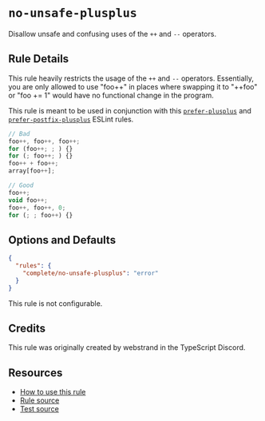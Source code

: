 # `no-unsafe-plusplus`

Disallow unsafe and confusing uses of the `++` and `--` operators.

## Rule Details

This rule heavily restricts the usage of the `++` and `--` operators. Essentially, you are only allowed to use "foo++" in places where swapping it to "++foo" or "foo += 1" would have no functional change in the program.

This rule is meant to be used in conjunction with this [`prefer-plusplus`](prefer-plusplus.md) and [`prefer-postfix-plusplus`](prefer-postfix-plusplus.md) ESLint rules.

```ts
// Bad
foo++, foo++, foo++;
for (foo++; ; ) {}
for (; foo++; ) {}
foo++ + foo++;
array[foo++];

// Good
foo++;
void foo++;
foo++, foo++, 0;
for (; ; foo++) {}
```

## Options and Defaults

```json
{
  "rules": {
    "complete/no-unsafe-plusplus": "error"
  }
}
```

This rule is not configurable.

## Credits

This rule was originally created by webstrand in the TypeScript Discord. <!-- cspell:ignore webstrand -->

## Resources

- [How to use this rule](../..)
- [Rule source](https://github.com/complete-ts/complete/blob/main/packages/eslint-plugin-complete/src/rules/no-unsafe-plusplus.ts)
- [Test source](https://github.com/complete-ts/complete/blob/main/packages/eslint-plugin-complete/tests/rules/no-unsafe-plusplus.test.ts)
